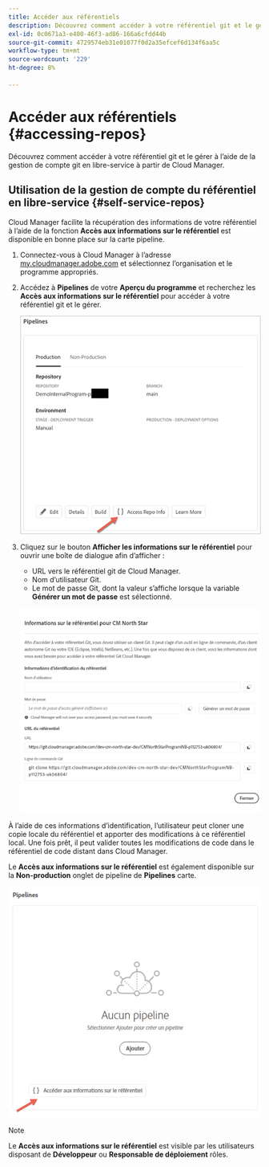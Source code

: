 ```yaml
---
title: Accéder aux référentiels
description: Découvrez comment accéder à votre référentiel git et le gérer à l’aide de la gestion de compte git en libre-service à partir de Cloud Manager.
exl-id: 0c0671a3-e400-46f3-ad86-166a6cfdd44b
source-git-commit: 4729574eb31e01077f0d2a35efcef6d134f6aa5c
workflow-type: tm+mt
source-wordcount: '229'
ht-degree: 8%

---
```


# Accéder aux référentiels {#accessing-repos}

Découvrez comment accéder à votre référentiel git et le gérer à l’aide de la gestion de compte git en libre-service à partir de Cloud Manager.

## Utilisation de la gestion de compte du référentiel en libre-service {#self-service-repos}

Cloud Manager facilite la récupération des informations de votre référentiel à l’aide de la fonction **Accès aux informations sur le référentiel** est disponible en bonne place sur la carte pipeline.

1. Connectez-vous à Cloud Manager à l’adresse [my.cloudmanager.adobe.com](https://my.cloudmanager.adobe.com/) et sélectionnez l’organisation et le programme appropriés.

1. Accédez à **Pipelines** de votre **Aperçu du programme** et recherchez les **Accès aux informations sur le référentiel** pour accéder à votre référentiel git et le gérer.

   ![Bouton Accéder aux informations de Repo sur la carte Environnements](/help/implementing/cloud-manager/assets/repos/access-repo1.png)

1. Cliquez sur le bouton **Afficher les informations sur le référentiel** pour ouvrir une boîte de dialogue afin d’afficher :

   * URL vers le référentiel git de Cloud Manager.
   * Nom d’utilisateur Git.
   * Le mot de passe Git, dont la valeur s’affiche lorsque la variable **Générer un mot de passe** est sélectionné.

   ![](/help/implementing/cloud-manager/assets/repos/access-repo-create.png)

À l’aide de ces informations d’identification, l’utilisateur peut cloner une copie locale du référentiel et apporter des modifications à ce référentiel local. Une fois prêt, il peut valider toutes les modifications de code dans le référentiel de code distant dans Cloud Manager.

Le **Accès aux informations sur le référentiel** est également disponible sur la **Non-production** onglet de pipeline de **Pipelines** carte.

![Bouton Accéder aux informations de Repo dans l’onglet hors production](/help/implementing/cloud-manager/assets/repos/access-repo-nonprod.png)

>[!NOTE]
>
>Le **Accès aux informations sur le référentiel** est visible par les utilisateurs disposant de **Développeur** ou **Responsable de déploiement** rôles.

